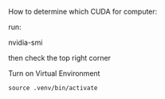 How to determine which CUDA for computer:

run:

nvidia-smi

then check the top right corner

Turn on Virtual Environment

```
source .venv/bin/activate
```